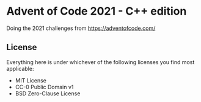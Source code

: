 # Advent of Code 2021 - C++ edition

Doing the 2021 challenges from https://adventofcode.com/

## License

Everything here is under whichever of the following licenses you find most applicable:

- MIT License
- CC-0 Public Domain v1
- BSD Zero-Clause License
